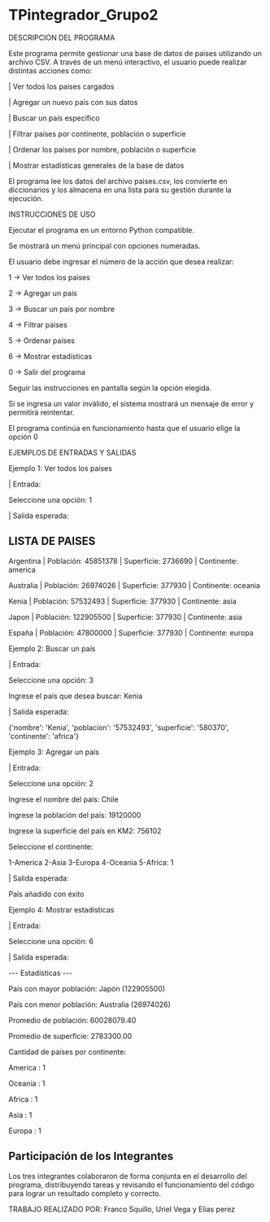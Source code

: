 # TPintegrador_Grupo2

DESCRIPCION DEL PROGRAMA

Este programa permite gestionar una base de datos de países utilizando un archivo CSV.
A través de un menú interactivo, el usuario puede realizar distintas acciones como:

| Ver todos los países cargados

| Agregar un nuevo país con sus datos

| Buscar un país específico

| Filtrar países por continente, población o superficie

| Ordenar los países por nombre, población o superficie

| Mostrar estadísticas generales de la base de datos

El programa lee los datos del archivo paises.csv, los convierte en diccionarios y los almacena en una lista para su gestión durante la ejecución.


INSTRUCCIONES DE USO

Ejecutar el programa en un entorno Python compatible.

Se mostrará un menú principal con opciones numeradas.

El usuario debe ingresar el número de la acción que desea realizar:

1 → Ver todos los países

2 → Agregar un país

3 → Buscar un país por nombre

4 → Filtrar países

5 → Ordenar países

6 → Mostrar estadísticas

0 → Salir del programa

Seguir las instrucciones en pantalla según la opción elegida.

Si se ingresa un valor inválido, el sistema mostrará un mensaje de error y permitirá reintentar.

El programa continúa en funcionamiento hasta que el usuario elige la opción 0


EJEMPLOS DE ENTRADAS Y SALIDAS

Ejemplo 1: Ver todos los países

| Entrada:

Seleccione una opción: 1


| Salida esperada:

LISTA DE PAISES
------------------------------------------------------------------------------------

Argentina  | Población: 45851378  | Superficie: 2736690  | Continente: america

Australia   | Población: 26974026  | Superficie: 377930   | Continente: oceania

Kenia        | Población: 57532493  | Superficie: 377930   | Continente: asia

Japon        | Población: 122905500 | Superficie: 377930   | Continente: asia

España       | Población: 47800000  | Superficie: 377930   | Continente: europa



Ejemplo 2: Buscar un país

| Entrada:

Seleccione una opción: 3

Ingrese el país que desea buscar: Kenia


| Salida esperada:

{'nombre': 'Kenia', 'poblacion': '57532493', 'superficie': '580370', 'continente': 'africa'}


Ejemplo 3: Agregar un país

| Entrada:


Seleccione una opción: 2

Ingrese el nombre del país: Chile

Ingrese la población del país: 19120000

Ingrese la superficie del país en KM2: 756102

Seleccione el continente:

1-America 2-Asia 3-Europa 4-Oceania 5-Africa: 1


| Salida esperada:

País añadido con éxito


Ejemplo 4: Mostrar estadísticas

| Entrada:

Seleccione una opción: 6


| Salida esperada:

--- Estadísticas ---

País con mayor población: Japón (122905500)

País con menor población: Australia (26974026)

Promedio de población: 60028079.40

Promedio de superficie: 2783300.00

Cantidad de países por continente:

  America    : 1

  Oceania    : 1

  Africa     : 1

  Asia       : 1

  Europa     : 1



Participación de los Integrantes
-------------------------------------------------------------------------------------
Los tres integrantes colaboraron de forma conjunta en el desarrollo del programa,
distribuyendo tareas y revisando el funcionamiento del código para lograr 
un resultado completo y correcto.
 
TRABAJO REALIZADO POR: Franco Squillo, Uriel Vega y Elias perez 